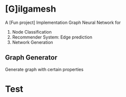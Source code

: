 # [G]ilgamesh 
A [Fun project] Implementation Graph Neural Network for

1. Node Classification
1. Recommender System: Edge prediction
1. Network Generation 

## Graph Generator
Generate graph with certain properties

# Test